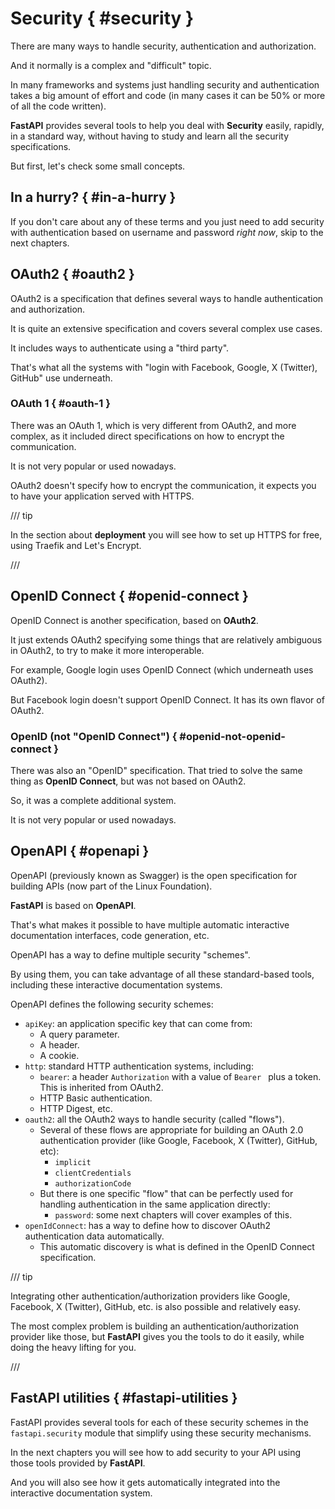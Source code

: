 # Security { #security }

There are many ways to handle security, authentication and authorization.

And it normally is a complex and "difficult" topic.

In many frameworks and systems just handling security and authentication takes a big amount of effort and code (in many cases it can be 50% or more of all the code written).

**FastAPI** provides several tools to help you deal with **Security** easily, rapidly, in a standard way, without having to study and learn all the security specifications.

But first, let's check some small concepts.

## In a hurry? { #in-a-hurry }

If you don't care about any of these terms and you just need to add security with authentication based on username and password *right now*, skip to the next chapters.

## OAuth2 { #oauth2 }

OAuth2 is a specification that defines several ways to handle authentication and authorization.

It is quite an extensive specification and covers several complex use cases.

It includes ways to authenticate using a "third party".

That's what all the systems with "login with Facebook, Google, X (Twitter), GitHub" use underneath.

### OAuth 1 { #oauth-1 }

There was an OAuth 1, which is very different from OAuth2, and more complex, as it included direct specifications on how to encrypt the communication.

It is not very popular or used nowadays.

OAuth2 doesn't specify how to encrypt the communication, it expects you to have your application served with HTTPS.

/// tip

In the section about **deployment** you will see how to set up HTTPS for free, using Traefik and Let's Encrypt.

///

## OpenID Connect { #openid-connect }

OpenID Connect is another specification, based on **OAuth2**.

It just extends OAuth2 specifying some things that are relatively ambiguous in OAuth2, to try to make it more interoperable.

For example, Google login uses OpenID Connect (which underneath uses OAuth2).

But Facebook login doesn't support OpenID Connect. It has its own flavor of OAuth2.

### OpenID (not "OpenID Connect") { #openid-not-openid-connect }

There was also an "OpenID" specification. That tried to solve the same thing as **OpenID Connect**, but was not based on OAuth2.

So, it was a complete additional system.

It is not very popular or used nowadays.

## OpenAPI { #openapi }

OpenAPI (previously known as Swagger) is the open specification for building APIs (now part of the Linux Foundation).

**FastAPI** is based on **OpenAPI**.

That's what makes it possible to have multiple automatic interactive documentation interfaces, code generation, etc.

OpenAPI has a way to define multiple security "schemes".

By using them, you can take advantage of all these standard-based tools, including these interactive documentation systems.

OpenAPI defines the following security schemes:

* `apiKey`: an application specific key that can come from:
    * A query parameter.
    * A header.
    * A cookie.
* `http`: standard HTTP authentication systems, including:
    * `bearer`: a header `Authorization` with a value of `Bearer ` plus a token. This is inherited from OAuth2.
    * HTTP Basic authentication.
    * HTTP Digest, etc.
* `oauth2`: all the OAuth2 ways to handle security (called "flows").
    * Several of these flows are appropriate for building an OAuth 2.0 authentication provider (like Google, Facebook, X (Twitter), GitHub, etc):
        * `implicit`
        * `clientCredentials`
        * `authorizationCode`
    * But there is one specific "flow" that can be perfectly used for handling authentication in the same application directly:
        * `password`: some next chapters will cover examples of this.
* `openIdConnect`: has a way to define how to discover OAuth2 authentication data automatically.
    * This automatic discovery is what is defined in the OpenID Connect specification.


/// tip

Integrating other authentication/authorization providers like Google, Facebook, X (Twitter), GitHub, etc. is also possible and relatively easy.

The most complex problem is building an authentication/authorization provider like those, but **FastAPI** gives you the tools to do it easily, while doing the heavy lifting for you.

///

## **FastAPI** utilities { #fastapi-utilities }

FastAPI provides several tools for each of these security schemes in the `fastapi.security` module that simplify using these security mechanisms.

In the next chapters you will see how to add security to your API using those tools provided by **FastAPI**.

And you will also see how it gets automatically integrated into the interactive documentation system.
